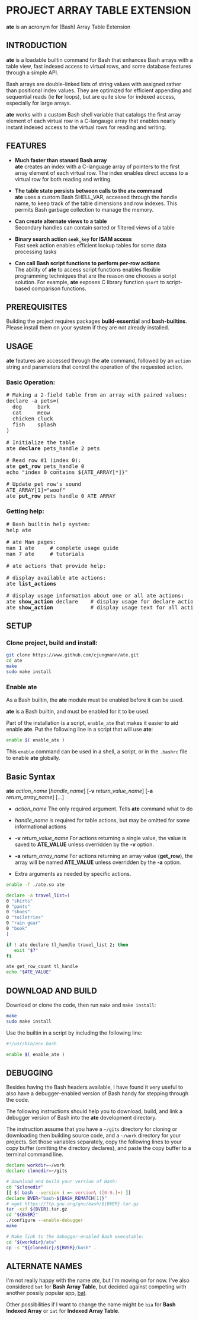 # PROJECT ARRAY TABLE EXTENSION

**ate** is an acronym for (Bash) Array Table Extension

## INTRODUCTION

**ate** is a loadable builtin command for Bash that enhances Bash
arrays with a table view, fast indexed access to virtual rows, and
some database features through a simple API.

Bash arrays are double-linked lists of string values with assigned
rather than positional index values.  They are optimized for efficient
appending and sequential reads (ie **for** loops), but are quite slow
for indexed access, especially for large arrays.

**ate** works with a custom Bash shell variable that catalogs the
first array element of each virtual row in a C-langauge array that
enables nearly instant indexed access to the virtual rows for
reading and writing.

## FEATURES

- **Much faster than stanard Bash array**  
  **ate** creates an index with a C-language array of pointers to the
  first array element of each virtual row.  The index enables direct
  access to a virtual row for both reading and writing.

- **The table state persists between calls to the `ate` command**  
  **ate** uses a custom Bash SHELL_VAR, accessed through the handle
  name, to keep track of the table dimensions and row indexes.  This
  permits Bash garbage collection to manage the memory.

- **Can create alternate views to a table**  
  Secondary handles can contain sorted or filtered views of a table

- **Binary search action `seek_key` for ISAM access**  
  Fast seek action enables efficient lookup tables for some
  data processing tasks

- **Can call Bash script functions to perform per-row actions**  
  The ability of **ate** to access script functions enables flexible
  programming techniques that are the reason one chooses a script
  solution.  For example, **ate** exposes C library function `qsort`
  to script-based comparison functions.

## PREREQUISITES

Building the project requires packages **build-essential** and
**bash-builtins**.  Please install them on your system if they are
not already installed.

## USAGE

**ate** features are accessed through the **ate** command, followed
by an `action` string and parameters that control the operation of
the requested action.

### Basic Operation:

<pre>
# Making a 2-field table from an array with paired values:
declare -a pets=(
  dog     bark
  cat     meow
  chicken cluck
  fish    splash
)

# Initialize the table
ate <b>declare</b> pets_handle 2 pets

# Read row #1 (index 0):
ate <b>get_row</b> pets_handle 0
echo "index 0 contains ${ATE_ARRAY[*]}"

# Update pet row's sound
ATE_ARRAY[1]="woof"
ate <b>put_row</b> pets_handle 0 ATE_ARRAY
</pre>

### Getting help:

<pre>
# Bash builtin help system:
help ate

# ate Man pages:
man 1 ate     # complete usage guide
man 7 ate     # tutorials

# ate actions that provide help:

# display available ate actions:
ate <b>list_actions</b>

# display usage information about one or all ate actions:
ate <b>show_action</b> declare    # display usage for declare action
ate <b>show_action</b>            # display usage text for all actions
</pre>

## SETUP

### Clone project, build and install:

~~~sh
git clone https://www.github.com/cjungmann/ate.git
cd ate
make
sudo make install
~~~
### Enable ate

As a Bash builtin, the **ate** module must be enabled before it can
be used. 

**ate** is a Bash builtin, and must be enabled for it to be used.

Part of the installation is a script, `enable_ate` that makes it
easier to aid enable **ate**.  Put the following line in a script
that will use **ate**:

~~~sh
enable $( enable_ate )
~~~

This `enable` command can be used in a shell, a script, or in the
`.bashrc` file to enable **ate** globally.

## Basic Syntax

**ate** *action_name* [*handle_name*] [**-v** *return_value_name*] [**-a** *return_array_name*] [...]

- *action_name*
  The only required argument.  Tells **ate** command
  what to do

- *handle_name* is required for table actions, but may be omitted for
  some informational actions

- **-v** *return_value_name*
  For actions returning a single value, the value is saved to
  **ATE_VALUE** unless overridden by the **-v** option.

- **-a** *return_array_name*
  For actions returning an array value (**get_row**), the array will
  be named **ATE_VALUE** unless overridden by the **-a** option.

- Extra arguments as needed by specific actions.


~~~.sh
enable -f ./ate.so ate

declare -a travel_list=(
0 "shirts"
0 "pants"
0 "shoes"
0 "toiletries"
0 "rain gear"
0 "book"
)

if ! ate declare tl_handle travel_list 2; then
   exit "$?"
fi

ate get_row_count tl_handle
echo "$ATE_VALUE"

~~~

## DOWNLOAD AND BUILD

Download or clone the code, then run `make` and `make install`:

~~~sh
make
sudo make install
~~~

Use the builtin in a script by including the following line:

~~~sh
#!/usr/bin/env bash

enable $( enable_ate )
~~~

## DEBUGGING

Besides having the Bash headers available, I have found it very
useful to also have a debugger-enabled version of Bash handy for
stepping through the code.

The following instructions should help you to download, build, and
link a debugger version of Bash into the **ate** development
directory.

The instruction assume that you have a `~/gits` directory for
cloning or downloading then building source code, and a
`~/work` directory for your projects.  Set those variables
separately, copy the following lines to your copy buffer (omitting
the directory declares), and paste the copy buffer to a terminal
command line.

~~~.sh
declare workdir=~/work
declare clonedir=~/gits

# Download and build your version of Bash:
cd "$clonedir"
[[ $( bash --version ) =~ version\ ([0-9.]+) ]]
declare BVER="bash-${BASH_REMATCH[1]}"
# wget https://ftp.gnu.org/gnu/bash/${BVER}.tar.gz
tar -xzf ${BVER}.tar.gz
cd "${BVER}"
./configure --enable-debugger
make

# Make link to the debugger-enabled Bash executable:
cd "${workdir}/ate"
cp -s "${clonedir}/${BVER}/bash" .
~~~

## ALTERNATE NAMES

I'm not really happy with the name *ate*, but I'm moving on for now.
I've also considered `bat` for **Bash Array Table**, but decided
against competing with another possily popular app, [bat][bat].

Other possibilities if I want to change the name might be `bia` for
**Bash Indexed Array** or `iat` for **Indexed Array Table**.




[bat]:  "https://github.com/sharkdp/bat"